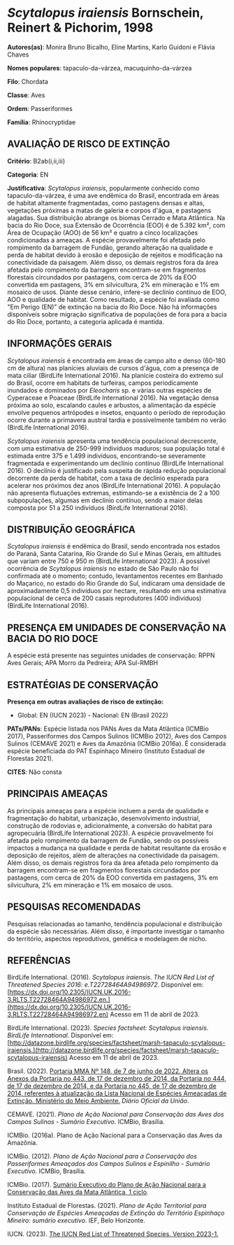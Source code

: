 # *Scytalopus iraiensis* Bornschein, Reinert & Pichorim, 1998

**Autores(as)**: Monira Bruno Bicalho, Eline Martins, Karlo Guidoni e Flávia Chaves

**Nomes populares**: tapaculo-da-várzea, macuquinho-da-várzea

**Filo**: Chordata

**Classe**: Aves

**Ordem**: Passeriformes

**Família**: Rhinocryptidae

## AVALIAÇÃO DE RISCO DE EXTINÇÃO

**Critério**: B2ab(i,ii,iii)

**Categoria**: EN

**Justificativa**: *Scytalopus iraiensis*, popularmente conhecido como tapaculo-da-várzea, é uma ave endêmica do Brasil, encontrada em áreas de habitat altamente fragmentadas, como pastagens densas e altas, vegetações próximas a matas de galeria e corpos d'água, e pastagens alagadas. Sua distribuição abrange os biomas Cerrado e Mata Atlântica.  Na bacia do Rio Doce, sua Extensão de Ocorrência (EOO) é de 5.392 km², com Área de Ocupação (AOO) de 56 km² e quatro a cinco localizações condicionadas a ameaças. A espécie provavelmente foi afetada pelo rompimento da barragem de Fundão, gerando alteração na qualidade e perda de habitat devido à erosão e deposição de rejeitos e modificação na conectividade da paisagem. Além disso, os demais registros fora da área afetada pelo rompimento da barragem encontram-se em fragmentos florestais circundados por pastagens, com cerca de 20% da EOO convertida em pastagens, 3% em silvicultura, 2% em mineração e 1% em
mosaico de usos. Diante desse cenário, infere-se declínio contínuo de EOO, AOO e qualidade de habitat. Como resultado, a espécie foi avaliada como "Em Perigo (EN)" de extinção na bacia do Rio Doce. Não há informações disponíveis sobre migração significativa de populações de fora para a bacia do Rio Doce, portanto, a categoria aplicada é mantida.

## INFORMAÇÕES GERAIS

*Scytalopus iraiensis* é encontrada em áreas de campo alto e denso (60-180 cm de altura) nas planícies aluviais de cursos d'água, com a presença de mata ciliar (BirdLife International 2016). Na planície costeira do extremo sul do Brasil, ocorre em habitats de turfeiras, campos periodicamente inundados e dominados por *Eleocharis* sp. e várias outras espécies de Cyperaceae e Poaceae (BirdLife International 2016). Na vegetação densa próxima ao solo, escalando caules e arbustos, a alimentação da espécie envolve pequenos artrópodes e insetos, enquanto o período de reprodução ocorre durante a primavera austral tardia e possivelmente também no verão (BirdLife International 2016).

*Scytalopus iraiensis* apresenta uma tendência populacional decrescente, com uma estimativa de 250-999 indivíduos maduros; sua população total é estimada entre 375 e 1.499 indivíduos, encontrando-se severamente fragmentada e experimentando um declínio contínuo (BirdLife International 2016). O declínio é justificado pela suspeita de rápida redução populacional decorrente da perda de habitat, com a taxa de declínio esperada para acelerar nos próximos dez anos (BirdLife International 2016). A população não apresenta flutuações extremas, estimando-se a existência de 2 a 100 subpopulações, algumas em declínio contínuo, sendo a maior delas composta por 51 a 250 indivíduos (BirdLife International 2016).

## DISTRIBUIÇÃO GEOGRÁFICA

*Scytalopus iraiensis* é endêmica do Brasil, sendo encontrada nos estados do Paraná, Santa Catarina, Rio Grande do Sul e Minas Gerais, em altitudes que variam entre 750 e 950 m (BirdLife International 2023). A possível ocorrência de *Scytalopus iraiensis* no estado de São Paulo não foi confirmada até o momento; contudo, levantamentos recentes em Banhado do Maçarico, no estado do Rio Grande do Sul, indicaram uma densidade de aproximadamente 0,5 indivíduos por hectare, resultando em uma estimativa populacional de cerca de 200 casais reprodutores (400 indivíduos) (BirdLife International 2016).

## PRESENÇA EM UNIDADES DE CONSERVAÇÃO NA BACIA DO RIO DOCE

A espécie está presente nas seguintes unidades de conservação: RPPN Aves Gerais; APA Morro da Pedreira; APA Sul-RMBH

## ESTRATÉGIAS DE CONSERVAÇÃO

**Presença em outras avaliações de risco de extinção:**

-   Global: EN (IUCN 2023) -   Nacional: EN (Brasil 2022)

**PATs/PANs**: Espécie listada nos PANs Aves da Mata Atlântica (ICMBio 2017), Passeriformes dos Campos Sulinos (ICMBio 2012), Aves dos Campos Sulinos (CEMAVE 2021) e Aves da Amazônia (ICMBio 2016a). É considerada espécie beneficiada do PAT Espinhaço Mineiro (Instituto Estadual de Florestas 2021).

**CITES**: Não consta

## PRINCIPAIS AMEAÇAS

As principais ameaças para a espécie incluem a perda de qualidade e fragmentação do habitat, urbanização, desenvolvimento industrial, construção de rodovias e, adicionalmente, a conversão do habitat para agropecuária (BirdLife International 2023). A espécie provavelmente foi afetada pelo rompimento da barragem de Fundão, sendo os possíveis impactos a mudança na qualidade e perda de habitat resultante da erosão e deposição de rejeitos, além de alterações na conectividade da paisagem. Além disso, os demais registros fora da área afetada pelo rompimento da barragem encontram-se em fragmentos florestais circundados por pastagens, com cerca de 20% da EOO convertida em pastagens, 3% em silvicultura, 2% em mineração e 1% em mosaico de usos.

## PESQUISAS RECOMENDADAS

Pesquisas relacionadas ao tamanho, tendência populacional e distribuição da espécie são necessárias. Além disso, é importante investigar o tamanho do território, aspectos reprodutivos, genética e modelagem de nicho.

## REFERÊNCIAS

BirdLife International. (2016). *Scytalopus iraiensis*. *The IUCN Red List of Threatened Species 2016: e.T22728464A94986972*. Disponível em: [https://dx.doi.org/10.2305/IUCN.UK.2016-3.RLTS.T22728464A94986972.en.](https://dx.doi.org/10.2305/IUCN.UK.2016-3.RLTS.T22728464A94986972.en) Acesso em 11 de abril de 2023.

BirdLife International. (2023). *Species factsheet: Scytalopus iraiensis*. *BirdLife International*. Disponível em: [http://datazone.birdlife.org/species/factsheet/marsh-tapaculo-scytalopus-iraiensis.](http://datazone.birdlife.org/species/factsheet/marsh-tapaculo-scytalopus-iraiensis) Acesso em 11 de abril de 2023.

Brasil. (2022). [Portaria MMA Nº 148, de 7 de junho de 2022. Altera os Anexos da Portaria no 443, de 17 de dezembro de 2014, da Portaria no 444, de 17 de dezembro de 2014, e da Portaria no 445, de 17 de dezembro de 2014, referentes à atualização da Lista Nacional de Espécies Ameaçadas de Extinção. Ministério do Meio Ambiente.](https://in.gov.br/en/web/dou/-/portaria-mma-n-148-de-7-de-junho-de-2022-406272733) *Diário Oficial da União*.

CEMAVE. (2021). *Plano de Ação Nacional para Conservação das Aves dos Campos Sulinos - Sumário Executivo*. ICMBio, Brasília.

ICMBio. (2016a). Plano de Ação Nacional para a Conservação das Aves da Amazônia.

ICMBio. (2012). *Plano de Ação Nacional para a Conservação dos Passeriformes Ameaçados dos Campos Sulinos e Espinilho - Sumário Executivo*. ICMBio, Brasília.

ICMBio. (2017). [Sumário Executivo do Plano de Ação Nacional para a Conservação das Aves da Mata Atlântica, 1 ciclo](https://www.gov.br/icmbio/pt-br/assuntos/biodiversidade/pan/pan-aves-da-mata-atlantica).

Instituto Estadual de Florestas. (2021). *Plano de Ação Territorial para Conservação de Espécies Ameaçadas de Extinção do Território Espinhaço Mineiro: sumário executivo*. IEF, Belo Horizonte.

IUCN. (2023). [The IUCN Red List of Threatened Species. Version 2023-1.](https://www.iucnredlist.org.)
